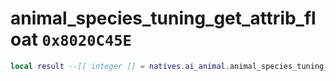 # animal_species_tuning_get_attrib_float `0x8020C45E`

```lua
local result --[[ integer ]] = natives.ai_animal.animal_species_tuning_get_attrib_float(_unk0 --[[ integer ]], _unk1 --[[ integer ]], _unk2 --[[ integer ]])
```